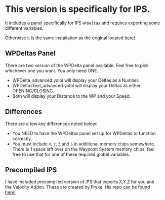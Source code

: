 # This version is specifically for IPS.

It includes a panel specifically for IPS `WPDeltas` and requires exporting some different variables.

Otherwise it is the same installation as the original located [here!](../Waypoint%20System/README.md)

## WPDeltas Panel
There are two version of the WPDelta panel available. Feel free to pick whichever one you want. You only need ONE.
- WPDelta_advanced.yolol will display your Deltas as a Number.
- WPDeltasText_advanced.yolol will display your Deltas as either OPENING/CLOSING.
- Both will display your Distance to the WP and your Speed.


## Differences
There are a few key differences noted below:

- You NEED to have the WPDeltas panel set up for WPDeltas to function correctly.
- You must include `X`, `Y`, `Z` and `S` in additional memory chips somewhere. There is 1 space left over on the Waypoint System memory chips, feel free to use that for one of these required global variables.


## Precompiled IPS
I have included precompiled version of IPS that exports X,Y,Z for you and the Velocity Addon. These are created by Fryke. His repo can be found [here!](https://github.com/Tmktahu/IPS)
